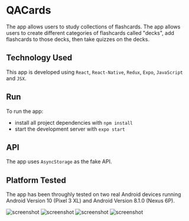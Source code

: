 # QACards

The app allows users to study collections of flashcards. The app allows users to create different categories of flashcards called "decks", add flashcards to those decks, then take quizzes on the decks.

## Technology Used

This app is developed using `React`, `React-Native`, `Redux`, `Expo`, `JavaScript` and `JSX`.

## Run

To run the app:

* install all project dependencies with `npm install`
* start the development server with `expo start`

## API

The app uses `AsyncStorage` as the fake API.

## Platform Tested

The app has been throughly tested on two real Android devices running Android Version 10 (Pixel 3 XL) and Android Version 8.1.0 (Nexus 6P).

![screenshot](screenshot/decks.png)
![screenshot](screenshot/deck.png)
![screenshot](screenshot/quiz.png)
![screenshot](screenshot/score.png)
